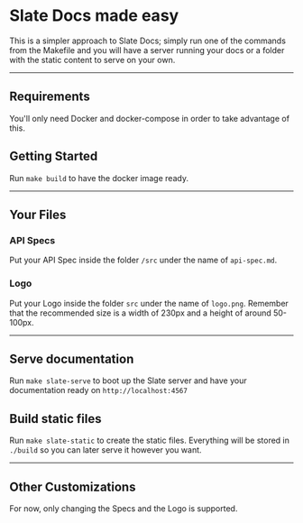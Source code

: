 # Slate Docs made easy

This is a simpler approach to Slate Docs; simply run one of the commands from the Makefile and you will have a server running your docs or a folder with the static content to serve on your own.

---

## Requirements
You'll only need Docker and docker-compose in order to take advantage of this.

## Getting Started

Run `make build` to have the docker image ready.

---
## Your Files

### API Specs
Put your API Spec inside the folder `/src` under the name of `api-spec.md`.

### Logo
Put your Logo inside the folder `src` under the name of `logo.png`. Remember that the recommended size is a width of 230px and a height of around 50-100px.

---
## Serve documentation

Run `make slate-serve` to boot up the Slate server and have your documentation ready on `http://localhost:4567`

## Build static files

Run `make slate-static` to create the static files. 
Everything will be stored in `./build` so you can later serve it however you want.

---
## Other Customizations
For now, only changing the Specs and the Logo is supported.